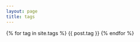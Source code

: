 ```yaml
---
layout: page
title: tags
---
```



{% for tag in site.tags %}
{{ post.tag }}
{% endfor %}


<!--{% for tag in site.tags %}-->
<!--  {% assign tag_first = tag | first %}-->
<!--  {% assign tag_last = tag | last %}-->

<!--{{ tag_first | downcase }}-->
<!--<ul>-->
<!--{% for post in tag_last %}-->
<!--  {% if post.tags contains tag_first %}-->
<!--  <li>-->
<!--    <a href="{{ post.url }}">{{ post.title }}</a>-->
<!--    <span class="date">{{ post.date | date: "%B %-d, %Y"  }}</span>-->
<!--  </li>-->
<!--  {% endif %}-->
<!--{% endfor %}-->
<!--</ul>-->
<!--{% endfor %}-->
